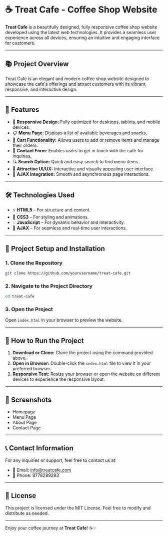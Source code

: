 # ☕ Treat Cafe - Coffee Shop Website

**Treat Cafe** is a beautifully designed, fully responsive coffee shop website developed using the latest web technologies. It provides a seamless user experience across all devices, ensuring an intuitive and engaging interface for customers.

---

## 📚 Project Overview

Treat Cafe is an elegant and modern coffee shop website designed to showcase the cafe's offerings and attract customers with its vibrant, responsive, and interactive design.

---

## 🚀 Features

- 🍵 **Responsive Design:** Fully optimized for desktops, tablets, and mobile devices.
- 📋 **Menu Page:** Displays a list of available beverages and snacks.
- 🛒 **Cart Functionality:** Allows users to add or remove items and manage their orders.
- 📧 **Contact Form:** Enables users to get in touch with the cafe for inquiries.
- 🔍 **Search Option:** Quick and easy search to find menu items.
- 🎨 **Attractive UI/UX:** Interactive and visually appealing user interface.
- 🔄 **AJAX Integration:** Smooth and asynchronous page interactions.

---

## 🛠️ Technologies Used

- ⚡ **HTML5** – For structure and content.
- 🎨 **CSS3** – For styling and animations.
- 💡 **JavaScript** – For dynamic behavior and interactivity.
- 🔄 **AJAX** – For seamless and real-time user interactions.

---

## 📂 Project Setup and Installation

### 1. Clone the Repository

```bash
git clone https://github.com/yourusername/treat-cafe.git
```

### 2. Navigate to the Project Directory

```bash
cd treat-cafe
```

### 3. Open the Project

Open `index.html` in your browser to preview the website.

---

## 🎯 How to Run the Project

1. **Download or Clone:** Clone the project using the command provided above.
2. **Open in Browser:** Double-click the `index.html` file to view it in your preferred browser.
3. **Responsive Test:** Resize your browser or open the website on different devices to experience the responsive layout.

---

## 📸 Screenshots

- Homepage
- Menu Page
- About Page
- Contact Page

---

## 📞 Contact Information

For any inquiries or support, feel free to contact us at:

- 📧 Email: info@treatcafe.com
- 📱 Phone: 8778289293

---

## 📃 License

This project is licensed under the MIT License. Feel free to modify and distribute as needed.

---

Enjoy your coffee journey at **Treat Cafe**! ☕✨

